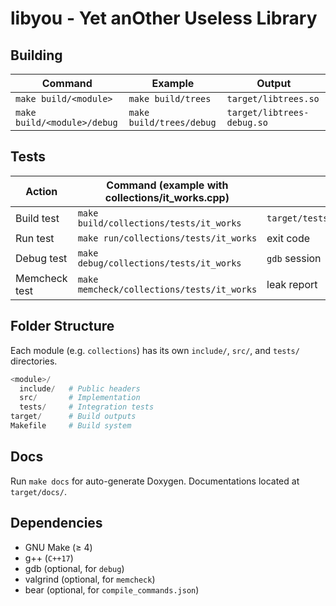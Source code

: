 # libyou - Yet anOther Useless Library

## Building
| Command | Example | Output |
|--|--|--|
| `make build/<module>` | `make build/trees` | `target/libtrees.so` |
| `make build/<module>/debug` | `make build/trees/debug` | `target/libtrees-debug.so` |

##  Tests
| Action | Command (example with collections/it_works.cpp) | Output |
|--|--|--|
| Build test | `make build/collections/tests/it_works` | `target/tests/collections/it_works` |
| Run test | `make run/collections/tests/it_works` | exit code |
| Debug test | `make debug/collections/tests/it_works` | `gdb` session |
| Memcheck test | `make memcheck/collections/tests/it_works` | leak report |

## Folder Structure
Each module (e.g. `collections`) has its own `include/`, `src/`, and `tests/`
directories.

```py
<module>/
  include/   # Public headers
  src/       # Implementation
  tests/     # Integration tests
target/      # Build outputs
Makefile     # Build system
```
## Docs
Run `make docs` for auto-generate Doxygen. Documentations located at
`target/docs/`.

## Dependencies
- GNU Make (≥ 4)
- g++ (`C++17`)
- gdb (optional, for `debug`)
- valgrind (optional, for `memcheck`)
- bear (optional, for `compile_commands.json`)
